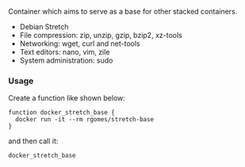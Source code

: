 Container which aims to serve as a base for other stacked containers.

* Debian Stretch
* File compression: zip, unzip, gzip, bzip2, xz-tools
* Networking: wget, curl and net-tools
* Text editors: nano, vim, zile
* System administration: sudo


### Usage

Create a function like shown below:

    function docker_stretch_base {
      docker run -it --rm rgomes/stretch-base
    }

and then call it:

    docker_stretch_base
